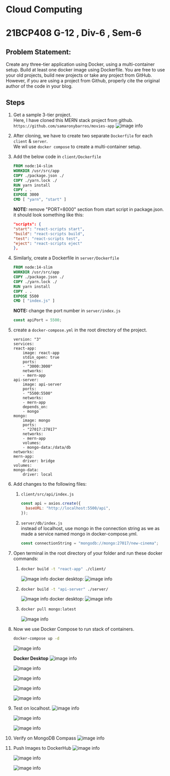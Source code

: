 # Cloud Computing

# 21BCP408 G-12 , Div-6 , Sem-6

## Problem Statement:

Create any three-tier application using Docker, using a multi-container setup. Build at least one docker image using Dockerfile. You are free to use your old projects, build new projects or take any project from GitHub. However, if you are using a project from Github, properly cite the original author of the code in your blog.

## Steps

1. Get a sample 3-tier project. <br>
   Here, I have cloned this MERN stack project from github.
   `https://github.com/samaronybarros/movies-app`
   ![image info](./ss/1.png)

2. After cloning, we have to create two separate `Dockerfile` for each `client` & `server`. <br>
   We wil use `docker compose` to create a multi-container setup.

3. Add the below code in `client/Dockerfile`

   ```Dockerfile
   FROM node:14-slim
   WORKDIR /usr/src/app
   COPY ./package.json ./
   COPY ./yarn.lock ./
   RUN yarn install
   COPY . .
   EXPOSE 3000
   CMD [ "yarn", "start" ]
   ```

   <b>NOTE:</b> remove "PORT=8000" section from start script in package.json. <br>
   it should look something like this:

   ```json
   "scripts": {
   "start": "react-scripts start",
   "build": "react-scripts build",
   "test": "react-scripts test",
   "eject": "react-scripts eject"
   },
   ```

4. Similarly, create a Dockerfile in `server/Dockerfile`

   ```Dockerfile
   FROM node:14-slim
   WORKDIR /usr/src/app
   COPY ./package.json ./
   COPY ./yarn.lock ./
   RUN yarn install
   COPY . .
   EXPOSE 5500
   CMD [ "index.js" ]
   ```

   <b>NOTE:</b> change the port number in `server/index.js`

   ```js
   const apiPort = 5500;
   ```

5. create a `docker-compose.yml` in the root directory of the project.

   ```docker
   version: "3"
   services:
   react-app:
       image: react-app
       stdin_open: true
       ports:
       - "3000:3000"
       networks:
       - mern-app
   api-server:
       image: api-server
       ports:
       - "5500:5500"
       networks:
       - mern-app
       depends_on:
       - mongo
   mongo:
       image: mongo
       ports:
       - "27017:27017"
       networks:
       - mern-app
       volumes:
       - mongo-data:/data/db
   networks:
   mern-app:
       driver: bridge
   volumes:
   mongo-data:
       driver: local
   ```

6. Add changes to the following files:

   1. `client/src/api/index.js`
      ```js
      const api = axios.create({
        baseURL: "http://localhost:5500/api",
      });
      ```
   2. `server/db/index.js` <br>
      instead of localhost, use mongo in the connection string as we as made a service named mongo in docker-compose.yml.
      ```js
      const connectionString = "mongodb://mongo:27017/new-cinema";
      ```

7. Open terminal in the root directory of your folder and run these docker commands: <br>

   1. ```bash
      docker build -t "react-app" ./client/
      ```

      ![image info](./ss/2.png)
      docker desktop:
      ![image info](./ss/3.png)

   2. ```bash
      docker build -t "api-server" ./server/
      ```

      ![image info](./ss/4.png)
      docker desktop:
      ![image info](./ss/5.png)

   3. ```bash
      docker pull mongo:latest
      ```
      ![image info](./ss/6.png)

8. Now we use Docker Compose to run stack of containers.

   ```bash
   docker-compose up -d
   ```

   ![image info](./ss/7.png)<br>

   <b>Docker Desktop</b>
   ![image info](./ss/8.png)

   ![image info](./ss/9.png)

   ![image info](./ss/10.png)

   ![image info](./ss/11.png)

   ![image info](./ss/12.png)

9. Test on localhost.
   ![image info](./ss/14.png)

   ![image info](./ss/15.png)

   ![image info](./ss/16.png)

10. Verify on MongoDB Compass
    ![image info](./ss/19.png)

11. Push Images to DockerHub
    ![image info](./ss/17.png)

    ![image info](./ss/18.png)

    ![image info](./ss/20.png)
